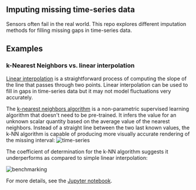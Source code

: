 ## Imputing missing time-series data
Sensors often fail in the real world. This repo explores different imputation methods for filling missing gaps in time-series data.

## Examples
### k-Nearest Neighbors vs. linear interpolation
[Linear interpolation](https://docs.pypots.com/en/latest/pypots.imputation.html#module-pypots.imputation.lerp) is a straightforward process of computing the slope of the line that passes through two points. Linear interpolation can be used to fill in gaps in time-series data but it may not model fluctuations very accurately.

The [k-nearest neighbors algorithm](https://en.wikipedia.org/wiki/K-nearest_neighbors_algorithm) is a non-parametric supervised learning algorithm that doesn't need to be pre-trained. It infers the value for an unknown scalar quantity based on the average value of the 
 nearest neighbors. Instead of a straight line between the two last known values, the k-NN algorithm is capable of producing more visually accurate rendering of the missing interval:
![time-series](https://github.com/user-attachments/assets/5c16134d-f0e7-405d-938c-65f056996734)

The coefficient of determination for the k-NN algorithm suggests it underperforms as compared to simple linear interpolation:

![benchmarking](https://github.com/user-attachments/assets/b7c08802-0fa3-40f9-af84-f8711909ab58)

For more details, see the [Jupyter notebook](./src/notebooks/knn-vs-lerp.ipynb).
